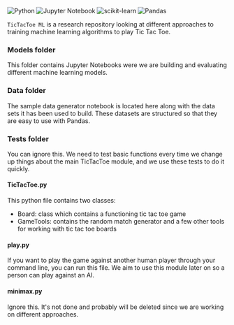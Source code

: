 ![Python](https://img.shields.io/badge/python-3670A0?style=for-the-badge&logo=python&logoColor=ffdd54)
![Jupyter Notebook](https://img.shields.io/badge/jupyter-%23FA0F00.svg?style=for-the-badge&logo=jupyter&logoColor=white)
![scikit-learn](https://img.shields.io/badge/scikit--learn-%23F7931E.svg?style=for-the-badge&logo=scikit-learn&logoColor=white)
![Pandas](https://img.shields.io/badge/pandas-%23150458.svg?style=for-the-badge&logo=pandas&logoColor=white)


`TicTacToe ML` is a research repository looking at different approaches to training machine learning algorithms to play Tic Tac Toe.

### Models folder
This folder contains Jupyter Notebooks were we are building and evaluating different machine learning models.

### Data folder
The sample data generator notebook is located here along with the data sets it has been used to build. These datasets are structured so that they are easy to use with Pandas.

### Tests folder
You can ignore this. We need to test basic functions every time we change up things about the main TicTacToe module, and we use these tests to do it quickly.

#### TicTacToe.py
This python file contains two classes:
- Board: class which contains a functioning tic tac toe game
- GameTools: contains the random match generator and a few other tools for working with tic tac toe boards

#### play.py
If you want to play the game against another human player through your command line, you can run this file. We aim to use this module later on so a person can play against an AI.

#### minimax.py
Ignore this. It's not done and probably will be deleted since we are working on different approaches.
